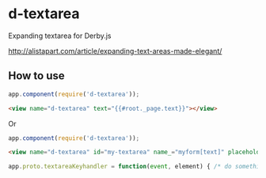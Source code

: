 d-textarea
==========

Expanding textarea for Derby.js

http://alistapart.com/article/expanding-text-areas-made-elegant/

## How to use

```javascript
app.component(require('d-textarea'));
```

```html
<view name="d-textarea" text="{{#root._page.text}}"></view>
```

Or 

```javascript
app.component(require('d-textarea'));
```

```html
<view name="d-textarea" id="my-textarea" name_="myform[text]" placeholder="Enter text..." class="my-class" on-keydown="textareaKeyhandler()" text="{{#root._page.text}}"></view>
```

```javascript
app.proto.textareaKeyhandler = function(event, element) { /* do something */}
```


